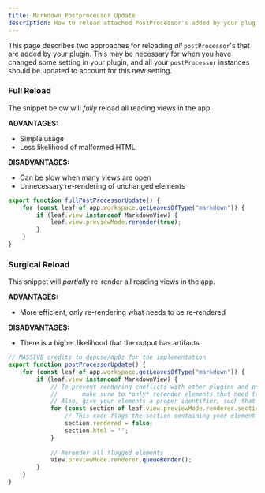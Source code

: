 ```yaml
---
title: Markdown Postprocessor Update
description: How to reload attached PostProcessor's added by your plugin
---
```

This page describes two approaches for reloading _all_ `postProcessor`'s that are added by your plugin. This may be necessary for when you have changed some setting in your plugin, and all your `postProcessor` instances should be updated to account for this new setting.

### Full Reload
The snippet below will *fully* reload all reading views in the app.

**ADVANTAGES:**
- Simple usage
- Less likelihood of malformed HTML

**DISADVANTAGES:**
- Can be slow when many views are open
- Unnecessary re-rendering of unchanged elements 

```ts
export function fullPostProcessorUpdate() {
	for (const leaf of app.workspace.getLeavesOfType("markdown")) {
		if (leaf.view instanceof MarkdownView) {
			leaf.view.previewMode.rerender(true);
		}
	}
}
```


### Surgical Reload
This snippet will *partially* re-render all reading views in the app.

**ADVANTAGES:**
- More efficient, only re-rendering what needs to be re-rendered

**DISADVANTAGES:**
- There is a higher likelihood that the output has artifacts

```ts
// MASSIVE credits to depose/dp0z for the implementation
export function postProcessorUpdate() {
	for (const leaf of app.workspace.getLeavesOfType("markdown")) {
		if (leaf.view instanceof MarkdownView) {
			// To prevent rendering conflicts with other plugins and possible duplications (and improved performance),
			//       make sure to *only* rerender elements that need to be rerendered (i.e.: what your postprocessor outputs)
			// Also, give your elements a proper identifier, such that only the relevant elements will be selected
			for (const section of leaf.view.previewMode.renderer.sections.filter(s => s.el.querySelector('ELEMENT-IDENTIFIER'))) {
				// This code flags the section containing your element as an element that has to be rerendered 
				section.rendered = false;
				section.html = '';
			}
			
			// Rerender all flagged elements
			view.previewMode.renderer.queueRender();
		}
	}
}
```